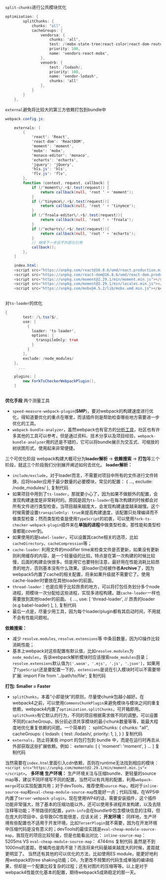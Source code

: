 `split-chunks`进行公共模块优化

```as
optimization: {
        splitChunks: {
            chunks: "all",
            cacheGroups: {
                vendorsa: {
                    chunks: 'all',
                    test: /(mobx-state-tree|react-color|react-dom-router|sortablejs|mobx-react)/,
                    priority: 100,
                    name: 'vendors-react-mobx',
                },
                venodrb: {
                    test: /lodash/,
                    priority: 100,
                    name: 'vendor-lodash',
                    chunks: 'all'
                },
            }
        }
    },
```

`external`避免将比较大的第三方依赖打包到bundle中

```as
webpack.config.js:

    externals: [
        {
            'react': 'React',
            'react-dom': 'ReactDOM',
            'moment': 'moment',
            'mobx': 'mobx',
            'monaco-editor': 'monaco',
            'echarts': 'echarts',
            'jquery': 'jQuery',
            'hls.js': 'hls',
            'flv.js': 'flv',
        },
        function (context, request, callback) {
            if (/^moment\/.+$/.test(request)) {
                return callback(null, 'root ' + 'moment');
            }
            if (/^tinymce\/.+$/.test(request)){
                return callback(null, 'root ' + 'tinymce');
            }
            if (/^froala-editor\/.+$/.test(request)){
                return callback(null, 'root ' + 'froala');
            }
            if (/^echarts\/.+$/.test(request)){
                return callback(null, 'root ' + 'echarts');
            }
            // 继续下一步且不外部化引用
            callback();
        },
    ]

    index.html:
    <script src="https://unpkg.com/react@16.8.6/umd/react.production.min.js"></script>
    <script src="https://unpkg.com/react-dom@16.8.6/umd/react-dom.production.min.js"></script>
    <script src="https://unpkg.com/moment@2.29.1/min/moment.min.js"></script>
    <script src="https://unpkg.com/moment@2.29.1/min/locales.min.js"></script>
    <script src="https://unpkg.com/mobx@4.5.2/lib/mobx.umd.min.js"></script>
 
```

对`ts-loader`的优化

```as
{
        test: /\.tsx?$/,
        use: [
          {
            loader: 'ts-loader',
            options: {
              transpileOnly: true
            }
          }
        ],
        exclude: /node_modules/
    },
      ...

    plugins: [
        new ForkTsCheckerWebpackPlugin(),
    ]
 
```

**优化手段**
两个测量工具

- `speed-measure-webpack-plugin`(**SMP**)，要对webpack的构建速度进行优化，得知道要优化的重点在哪里，而该插件则是帮助检查哪些地方需要进一步优化的工具。
- `webpack-bundle-analyzer`，虽然webpack也有官方的[分析工具](https://link.zhihu.com/?target=https%3A//github.com/webpack/analyse)，社区也有许多其他的工具可以参考，但是通过资料、技术分享以及项目经验，`webpack-bundle-analyzer`用的还是不错的，它可以将bundle展示为交互式、可缩放的树状图形式，使用起来非常便捷。

三个可优化阶段
webpack构建大概可分为**loader解析** -> **依赖搜索** -> **打包**等三个阶段，就这三个阶段我们分别展开阐述如何去优化。
**loader解析：**

- `include/exclude`，对于loader而言，不需要对项目中所有的文件进行文件转换，应将loader应用于最少数量的必要模块，常见的配置：
  { ..., exclude: /node_modules/ }, 复制代码
- 如果项目中用到了`ts-loader`，那就要小心了，因为如果不做额外的配置，会发现构建速度是非常耗时的。原因是因为`ts-loader`在每次构建的时候都会对所有文件进行类型检查，当项目越来越庞大，会发现构建速度越来越慢。这个时候需要设置`transpileOnly: true`来提高构建速度，该配置只处理编译而不做类型检查；然而类型检查是使用`TypeScript`的初衷，可以使用`fork-ts-checker-webpack-plugin`插件来在**单独的进程**中做类型检查。那性能和类型检查都能cover到。
- 如果使用的是`babel-loader`，可以设置其cache相关的选项，比如`cacheDirectory`、`cacheCompression`等；
- `cache-loader`: 利用文件的modifier time来检查文件是否更新，如果没有更新则利用缓存的内容，是一个轻量级的比较。特点是在第一次构建的时候比较慢，后面的构建会快很多。但是用它也要特别注意，最好用在性能消耗比较昂贵的地方，否则基本没有什么效果。该loader已经被作者**Archive**了，因为webpack5内置了cache的相关配置，将来如果升级就不需要它了。使用cache-loader时要放在其他loader的前面。
- `thread-loader`：也是应用于比较昂贵的地方，可以将打包任务划分多个node进程，把模块一次分配给这些进程，实现多进程构建。跟`cache-loader`一样也需要放到其他loader的前面。
  { ..., use: [ 'thread-loader', // 昂贵的loader (e.g babel-loader) ], }, 复制代码
- 最后一点是，尽量少用工具，因为每个loader/plugin都有其启动时间，不用就不会有性能问题啦。

**依赖搜索：**

- 减少 `resolve.modules`, `resolve.extensions`等 中条目数量，因为IO操作比较消耗性能；
- 基本上webpack对这些配置有默认值，比如`resolve.modules`为`node_modules`，告诉webpack解析模块时应该搜索`node_modules`目录；`resolve.extensions`默认值为`['.wasm', '.mjs', '.js', '.json']`，如果用了`TypeScript`还是要配置一下的，`extensions`是说在引入模块时可以不需要带扩展:
  import File from '../path/to/file'; 复制代码

**打包: Smaller = Faster**

- `splitChunks`，本着“小即是快”的原则，尽量使chunk包越小越好。在webpack4之前，可以使用`CommonsChunkPlugin`来避免模块与模块之间的重复依赖，webpack4内置了`optimization.splitChunks`，可开箱即用。`splitChunks`有它默认的行为，不同的项目根据需求做不同的调整。可以设置不同的cacheGroup，拆分前必须共享模块的最小chunk数量等等，能最大程度地优化重复依赖的问题。一个简单的 ：
  splitChunks: { chunks: "all", cacheGroups: { lodash: { test: /lodash/, priority: 1, }, } } 复制代码
- `externals`，防止将某些 import 的包打包到 bundle 中，而是在运行时再去从外部获取这些扩展依赖。例如：
  externals: [ { 'moment': 'moment', } ... ] 复制代码

当然需要在`index.html`里面引入cdn依赖，否则在runtime无法找到相应的模块：`<script src="https://unpkg.com/moment@2.29.1/min/moment.min.js"></script>`。
**多环境**
**生产环境：** 生产环境关注与压缩bundle、更轻量的source map等，建议不同环境写不同的配置，当然可以有共用的配置，利用`webpack-merge`可以实现配置共用；对于devTools，推荐使用`source-Map`，相对于`inline-source-map`和`eval-cheap-module-source-map`性能好一点；代码压缩，在WP5中内置了`terser-webpack-plugin`，现在使用WP4的话，需要安装插件，这个插件功能非常强大，除了基本的压缩功能以外，还可以使用多进程并发构建，以及去除注释等功能；不带路径的配置，`path-info`会在bundle中包含模块信息的注释，但在庞大的项目中，会导致GC性能很差，应该关闭；
**开发环境：** 同样地，生产环境有些配置也不适用于开发环境，比如`TerserPlugin`就不需要，因为在开发环境中压缩代码是没有意义的；devTools的最佳实践是`eval-cheap-module-source-map`，我现在的项目比较轻量，但是也能看出对比：
`inline-source-map`：5205ms VS `eval-cheap-module-source-map`： 4744ms 复制代码
虽然是不到1000ms的差距，苍蝇肉也是肉不是？而且将来代码量越来越庞大的时候，差距就更明显了。
当然还有其他的可以优化的方法，比如使用ES module，能更好地利用webpack的tree shaking功能；Dll，为更改不频繁的代码生成单独的编译结果，但却是一个配置比较复杂的过程；还有对图片的压缩等等。以上是对于webpack4性能优化基本的配置，期待webpack5成熟稳定的那一天。